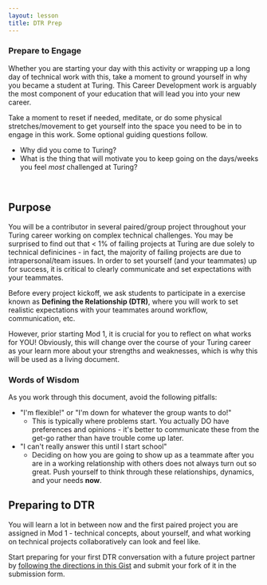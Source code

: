 ```yaml
---
layout: lesson
title: DTR Prep
---
```


<div class="s-card s-border-yellow-500">
  <h3>Prepare to Engage</h3>
  <p>Whether you are starting your day with this activity or wrapping up a long day of technical work with this, take a moment to ground yourself in why you became a student at Turing. This Career Development work is arguably the most component of your education that will lead you into your new career.</p>
  <p>Take a moment to reset if needed, meditate, or do some physical stretches/movement to get yourself into the space you need to be in to engage in this work. Some optional guiding questions follow.</p>
  <ul>
    <li>Why did you come to Turing?</li>
    <li>What is the thing that will motivate you to keep going on the days/weeks you feel <em>most</em> challenged at Turing?</li>
  </ul>
</div>
<br>

## Purpose

You will be a contributor in several paired/group project throughout your Turing career working on complex technical challenges. You may be surprised to find out that < 1% of failing projects at Turing are due solely to technical definicines - in fact, the majority of failing projects are due to intrapersonal/team issues. In order to set yourself (and your teammates) up for success, it is critical to clearly communicate and set expectations with your teammates. 

Before every project kickoff, we ask students to participate in a exercise known as **Defining the Relationship (DTR)**, where you will work to set realistic expectations with your teammates around workflow, communication, etc.

However, prior starting Mod 1, it is crucial for you to reflect on what works for YOU! Obviously, this will change over the course of your Turing career as your learn more about your strengths and weaknesses, which is why this will be used as a living document.

### Words of Wisdom

As you work through this document, avoid the following pitfalls:

- "I'm flexible!" or "I'm down for whatever the group wants to do!"
  - This is typically where problems start. You actually DO have preferences and opinions - it's better to communicate these from the get-go rather than have trouble come up later.
- "I can't really answer this until I start school"
  - Deciding on how you are going to show up as a teammate after you are in a working relationship with others does not always turn out so great. Push yourself to think through these relationships, dynamics, and your needs **now**.
  
## Preparing to DTR

You will learn a lot in between now and the first paired project you are assigned in Mod 1 - technical concepts, about yourself, and what working on technical projects collaboratively can look and feel like.

Start preparing for your first DTR conversation with a future project partner by [following the directions in this Gist](https://gist.github.com/ameseee/0385f0fabb0438fd89e122352b7b2255) and submit your fork of it in the submission form.

<br>
<br>